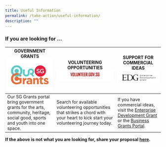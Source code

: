 ```yaml
---
title: Useful Information
permalink: /take-action/useful-information/
description: ""
---
```

### If you are looking for ... 



| GOVERNMENT GRANTS ![Our SG Grants Portal](/images/Useful%20information/oursggrants_logo.png) | VOLUNTEERING OPPORTUNITIES ![](/images/volunteer%20test.png) | SUPPORT FOR COMMERCIAL IDEAS ![Enterprise Development Grant](/images/Useful%20information/enterprisedevelopmentgrant.png)|
| -------- | -------- | -------- |
| Our SG Grants portal bring government grants for the arts, community, heritage, social good, sports and youth into one space.  | Search for available volunteering opportunities that strikes a chord with your heart to kick start your volunteering journey today.| If you have commercial ideas, visit the [Enterprise Development Grant](https://www.enterprisesg.gov.sg/financial-support/enterprise-development-grant) or the [Business Grants Portal](https://www.businessgrants.gov.sg/).

**If the above is not what you are looking for, share your proposal [here](https://go.gov.sg/sgpostageform).**
